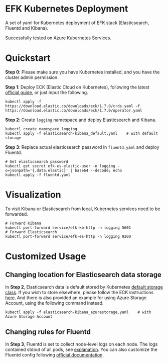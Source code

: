 # EFK Kubernetes Deployment
A set of yaml for Kubernetes deployment of EFK stack (Elasticsearch, Fluentd and Kibana).

Successfully tested on Azure Kubernetes Services.

# Quickstart

**Step 0**: Please make sure you have Kubernetes installed, and you have the cluster admin permission.

**Step 1**: Deploy ECK (Elastic Cloud on Kubernetes), following the latest [official guide](https://www.elastic.co/guide/en/cloud-on-k8s/current/k8s-deploy-eck.html), or just input the following. 

``` shell 
kubectl apply -f https://download.elastic.co/downloads/eck/1.7.0/crds.yaml -f https://download.elastic.co/downloads/eck/1.7.0/operator.yaml
```

**Step 2**: Create `logging` namespace and deploy Elasticsearch and Kibana. 

``` shell
kubectl create namespace logging
kubectl apply -f elasticsearch-kibana_default.yaml    # with default storage
```

**Step 3**: Replace actual elasticsearch password in `fluentd.yaml` and deploy Fluentd.

``` shell
# Get elasticsearch password
kubectl get secret efk-es-elastic-user -n logging -o=jsonpath='{.data.elastic}' | base64 --decode; echo
kubectl apply -f fluentd.yaml
```

# Visualization

To visit Kibana or Elasticsearch from local, Kubernetes services need to be forwarded.
```shell
# Forward Kibana
kubectl port-forward service/efk-kb-http -n logging 5601
# Forward Elasticsearch
kubectl port-forward service/efk-es-http -n logging 9200
```

# Customized Usage

## Changing location for Elasticsearch data storage

In **Step 2**, Elasticsearch data is default stored by Kubernetes [default storage class](https://kubernetes.io/docs/tasks/administer-cluster/change-default-storage-class/). If you wish to store elsewhere, please follow the ECK instructions [here](https://www.elastic.co/guide/en/cloud-on-k8s/current/k8s-volume-claim-templates.html). And there is also provided an example for using Azure Storage Account, using the following command instead. 

``` shell
kubectl apply -f elasticsearch-kibana_azurestorage.yaml    # with Azure Storage Account
```

## Changing rules for Fluentd

In **Step 3**, Fluentd is set to collect node-level logs on each node. The logs contained stdout of all pods, see [explanation](https://kubernetes.io/docs/concepts/cluster-administration/logging/). You can also customize the Fluentd config following [official documentation](https://docs.fluentd.org/configuration).
